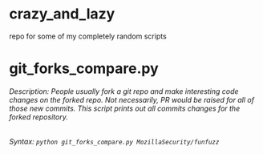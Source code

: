 # crazy_and_lazy
repo for some of my completely random scripts

# git_forks_compare.py
###### Description: People usually fork a git repo and make interesting code changes on the forked repo. Not necessarily, PR would be raised for all of those new commits. This script prints out all commits changes for the forked repository.
###### Syntax: ```python git_forks_compare.py MozillaSecurity/funfuzz```
